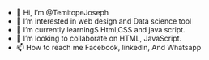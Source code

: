 - 👋 Hi, I’m @TemitopeJoseph
- 👀 I’m interested in web design and Data science tool
- 🌱 I’m currently learningS Html,CSS and java script.
- 💞️ I’m looking to collaborate on  HTML, JavaScript.
- 📫 How to reach me Facebook, linkedln, And Whatsapp

<!---
TemitopeJoseph/TemitopeJoseph is a ✨ special ✨ responsible and hardworking professional because its `README.md` (this file) appears on your GitHub profile.
You can click the Preview link to take a look at your changes.
--->
